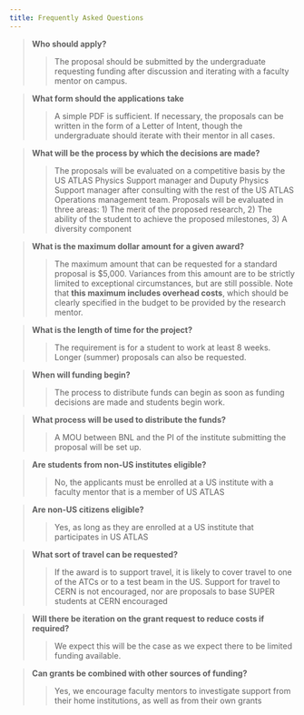 ```yaml
---
title: Frequently Asked Questions
---
```


>**Who should apply?**
>>The proposal should be submitted by the undergraduate requesting funding after discussion and iterating with a faculty mentor on campus.

>**What form should the applications take**
>>A simple PDF is sufficient. If necessary, the proposals can be written in the form of a Letter of Intent, though the undergraduate should iterate with their mentor in all cases.

>**What will be the process by which the decisions are made?**
>>The proposals will be evaluated on a competitive basis by the US ATLAS Physics Support manager and Duputy Physics Support manager after consulting with the rest of the US ATLAS Operations management team. Proposals will be evaluated in three areas: 1) The merit of the proposed research, 2) The ability of the student to achieve the proposed milestones, 3) A diversity component

>**What is the maximum dollar amount for a given award?**
>>The maximum amount that can be requested for a standard proposal is $5,000. Variances from this amount are to be strictly limited to exceptional circumstances, but are still possible. Note that **this maximum includes overhead costs**, which should be clearly specified in the budget to be provided by the research mentor.

>**What is the length of time for the project?**
>>The requirement is for a student to work at least 8 weeks. Longer (summer) proposals can also be requested.

>**When will funding begin?**
>>The process to distribute funds can begin as soon as funding decisions are made and students begin work.

>**What process will be used to distribute the funds?**
>>A MOU between BNL and the PI of the institute submitting the proposal will be set up.

>**Are students from non-US institutes eligible?**
>>No, the applicants must be enrolled at a US institute with a faculty mentor that is a member of US ATLAS

>**Are non-US citizens eligible?**
>>Yes, as long as they are enrolled at a US institute that participates in US ATLAS

>**What sort of travel can be requested?**
>>If the award is to support travel, it is likely to cover travel to one of the ATCs or to a test beam in the US. Support for travel to CERN is not encouraged, nor are proposals to base SUPER students at CERN encouraged

>**Will there be iteration on the grant request to reduce costs if required?**
>>We expect this will be the case as we expect there to be limited funding available.

>**Can grants be combined with other sources of funding?**
>>Yes, we encourage faculty mentors to investigate support from their home institutions, as well as from their own grants
